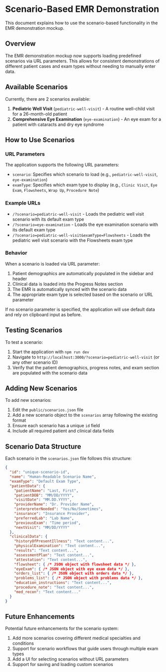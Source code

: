 # Scenario-Based EMR Demonstration

This document explains how to use the scenario-based functionality in the EMR demonstration mockup.

## Overview

The EMR demonstration mockup now supports loading predefined scenarios via URL parameters. This allows for consistent demonstrations of different patient cases and exam types without needing to manually enter data.

## Available Scenarios

Currently, there are 2 scenarios available:

1. **Pediatric Well Visit** (`pediatric-well-visit`) - A routine well-child visit for a 26-month-old patient
2. **Comprehensive Eye Examination** (`eye-examination`) - An eye exam for a patient with cataracts and dry eye syndrome

## How to Use Scenarios

### URL Parameters

The application supports the following URL parameters:

- `scenario`: Specifies which scenario to load (e.g., `pediatric-well-visit`, `eye-examination`)
- `examType`: Specifies which exam type to display (e.g., `Clinic Visit`, `Eye Exam`, `Flowsheets`, `Wrap Up`, `Procedure Note`)

### Example URLs

- `/?scenario=pediatric-well-visit` - Loads the pediatric well visit scenario with its default exam type
- `/?scenario=eye-examination` - Loads the eye examination scenario with its default exam type
- `/?scenario=pediatric-well-visit&examType=Flowsheets` - Loads the pediatric well visit scenario with the Flowsheets exam type

### Behavior

When a scenario is loaded via URL parameter:

1. Patient demographics are automatically populated in the sidebar and header
2. Clinical data is loaded into the Progress Notes section
3. The EMR is automatically synced with the scenario data
4. The appropriate exam type is selected based on the scenario or URL parameter

If no scenario parameter is specified, the application will use default data and rely on clipboard input as before.

## Testing Scenarios

To test a scenario:

1. Start the application with `npm run dev`
2. Navigate to `http://localhost:3000/?scenario=pediatric-well-visit` (or any other scenario ID)
3. Verify that the patient demographics, progress notes, and exam section are populated with the scenario data

## Adding New Scenarios

To add new scenarios:

1. Edit the `public/scenarios.json` file
2. Add a new scenario object to the `scenarios` array following the existing format
3. Ensure each scenario has a unique `id` field
4. Include all required patient and clinical data fields

## Scenario Data Structure

Each scenario in the `scenarios.json` file follows this structure:

```json
{
  "id": "unique-scenario-id",
  "name": "Human-Readable Scenario Name",
  "examType": "Default Exam Type",
  "patientData": {
    "patientName": "Last, First",
    "patientDOB": "MM/DD/YYYY",
    "visitDate": "MM.DD.YYYY",
    "providerName": "Dr. Provider Name",
    "interpreterNeeded": "Yes/No/Sometimes",
    "insurance": "Insurance Provider",
    "preferredLab": "Lab Name",
    "previousExam": "Time period",
    "nextVisit": "MM/DD/YYYY"
  },
  "clinicalData": {
    "historyOfPresentIllness": "Text content...",
    "physicalExamination": "Text content...",
    "results": "Text content...",
    "assessmentPlan": "Text content...",
    "attestation": "Text content...",
    "flowsheet": { /* JSON object with flowsheet data */ },
    "eyeExam": { /* JSON object with eye exam data */ },
    "orders_list": { /* JSON object with orders data */ },
    "problems_list": { /* JSON object with problems data */ },
    "education_instructions": "Text content...",
    "procedure_note": "Text content...",
    "med_recon": "Text content..."
  }
}
```

## Future Enhancements

Potential future enhancements for the scenario system:

1. Add more scenarios covering different medical specialties and conditions
2. Support for scenario workflows that guide users through multiple exam types
3. Add a UI for selecting scenarios without URL parameters
4. Support for saving and loading custom scenarios